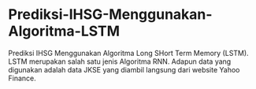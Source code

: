 # Prediksi-IHSG-Menggunakan-Algoritma-LSTM
Prediksi IHSG Menggunakan Algoritma Long SHort Term Memory (LSTM). LSTM merupakan salah satu
jenis Algoritma RNN. Adapun data yang digunakan adalah data JKSE yang diambil langsung dari
website Yahoo Finance.
